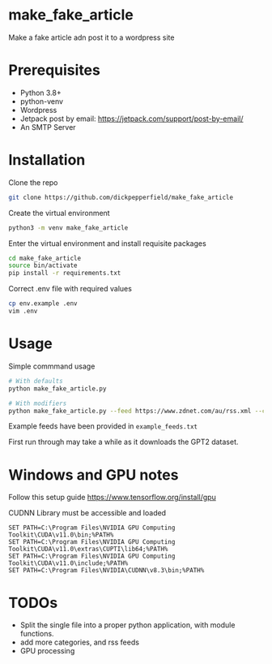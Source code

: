 # make_fake_article

Make a fake article adn post it to a wordpress site

# Prerequisites

- Python 3.8+
- python-venv
- Wordpress
- Jetpack post by email: https://jetpack.com/support/post-by-email/
- An SMTP Server

# Installation

Clone the repo

```bash
git clone https://github.com/dickpepperfield/make_fake_article
```

Create the virtual environment

```bash
python3 -m venv make_fake_article
```

Enter the virtual environment and install requisite packages

```bash
cd make_fake_article
source bin/activate
pip install -r requirements.txt
```

Correct .env file with required values

```bash
cp env.example .env
vim .env
```

# Usage

Simple commmand usage

```bash
# With defaults
python make_fake_article.py

# With modifiers
python make_fake_article.py --feed https://www.zdnet.com/au/rss.xml --category Technology
```

Example feeds have been provided in `example_feeds.txt`

First run through may take a while as it downloads the GPT2 dataset.

# Windows and GPU notes

Follow this setup guide
https://www.tensorflow.org/install/gpu

CUDNN Library must be accessible and loaded 
```batch
SET PATH=C:\Program Files\NVIDIA GPU Computing Toolkit\CUDA\v11.0\bin;%PATH%
SET PATH=C:\Program Files\NVIDIA GPU Computing Toolkit\CUDA\v11.0\extras\CUPTI\lib64;%PATH%
SET PATH=C:\Program Files\NVIDIA GPU Computing Toolkit\CUDA\v11.0\include;%PATH%
SET PATH=C:\Program Files\NVIDIA\CUDNN\v8.3\bin;%PATH%
```

# TODOs

- Split the single file into a proper python application, with module functions.
- add more categories, and rss feeds
- GPU processing
